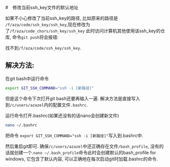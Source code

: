 




#　修改当前ssh_key文件的默认地址

如果不小心修改了当前ssh_key的路径, 比如原来的路径是
`/f/aza/code/ssh_key/ssh_key`,现在修改为了`/f/aza/code_chors/ssh_key/ssh_key`
此时访问计算机其他使用该ssh_key的仓库, 命令`git push`将会报错:

找不到`/f/aza/code/ssh_key/ssh_key`.

## 解决方法:

在git bash中运行命令
```bash
export GIT_SSH_COMMAND="ssh -i [新路径]"
```
但是这个命令下次打开git bash还要再输入一遍. 解决方法是直接写入到`/c/users/azazel`内的配置文件`.bashrc`.

运行命令打开.bashrc(如果还没有的话nano会创建新文件)
```bash
nano ~/.bashrc
```
把命令 `export GIT_SSH_COMMAND="ssh -i [新路径]"`写入到.bashrc中.

然后重启git即可. 确保`/c/users/azazel`中还正确存在文件`/bash_profile`, 没有的话就创建一个.`nano ~/.bash_profile`命令此时会创建默认的bash_profile for windows, 它包含了默认内容, 可以正确地在每次启动git时加载.bashrc的命令.








